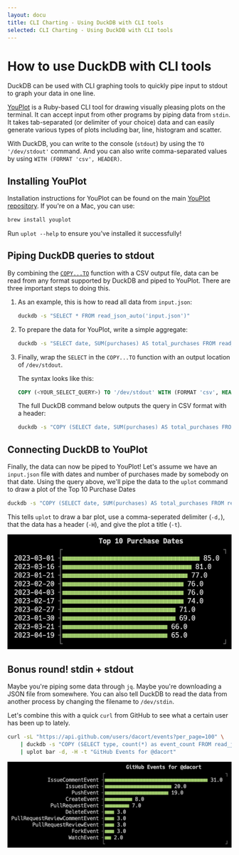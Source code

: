 ```yaml
---
layout: docu
title: CLI Charting - Using DuckDB with CLI tools
selected: CLI Charting - Using DuckDB with CLI tools
---
```


# How to use DuckDB with CLI tools

DuckDB can be used with CLI graphing tools to quickly pipe input to stdout to graph your data in one line.

[YouPlot](https://github.com/red-data-tools/YouPlot) is a Ruby-based CLI tool for drawing visually pleasing plots on the terminal. It can accept input from other programs by piping data from `stdin`. It takes tab-separated (or delimiter of your choice) data and can easily generate various types of plots including bar, line, histogram and scatter.

With DuckDB, you can write to the console (`stdout`) by using the `TO '/dev/stdout'` command. And you can also write comma-separated values by using `WITH (FORMAT 'csv', HEADER)`.

## Installing YouPlot

Installation instructions for YouPlot can be found on the main [YouPlot repository](https://github.com/red-data-tools/YouPlot#installation). If you're on a Mac, you can use:

```bash
brew install youplot
```

Run `uplot --help` to ensure you've installed it successfully!

## Piping DuckDB queries to stdout

By combining the [`COPY...TO`](https://duckdb.org/docs/sql/statements/copy#copy-to) function with a CSV output file, data can be read from any format supported by DuckDB and piped to YouPlot. There are three important steps to doing this.

1. As an example, this is how to read all data from `input.json`:

    ```bash
    duckdb -s "SELECT * FROM read_json_auto('input.json')"
    ```

2. To prepare the data for YouPlot, write a simple aggregate:

    ```bash
    duckdb -s "SELECT date, SUM(purchases) AS total_purchases FROM read_json_auto('input.json') GROUP BY 1 ORDER BY 2 DESC LIMIT 10"
    ```

3. Finally, wrap the `SELECT` in the `COPY...TO` function with an output location of `/dev/stdout`.

    The syntax looks like this:

    ```sql
    COPY (<YOUR_SELECT_QUERY>) TO '/dev/stdout' WITH (FORMAT 'csv', HEADER)
    ```

    The full DuckDB command below outputs the query in CSV format with a header:

    ```bash
    duckdb -s "COPY (SELECT date, SUM(purchases) AS total_purchases FROM read_json_auto('input.json') GROUP BY 1 ORDER BY 2 DESC LIMIT 10) TO '/dev/stdout' WITH (FORMAT 'csv', HEADER)"
    ```

## Connecting DuckDB to YouPlot

Finally, the data can now be piped to YouPlot! Let's assume we have an `input.json` file with dates and number of purchases made by somebody on that date. Using the query above, we'll pipe the data to the `uplot` command to draw a plot of the Top 10 Purchase Dates

```bash
duckdb -s "COPY (SELECT date, SUM(purchases) AS total_purchases FROM read_json_auto('input.json') GROUP BY 1 ORDER BY 2 DESC LIMIT 10) TO '/dev/stdout' WITH (FORMAT 'csv', HEADER)" | uplot bar -d, -H -t "Top 10 Purchase Dates"
```

This tells `uplot` to draw a bar plot, use a comma-seperated delimiter (`-d,`), that the data has a header (`-H`), and give the plot a title (`-t`).

![youplot-top-10](/images/guides/youplot/top-10-plot.png)

## Bonus round! stdin + stdout

Maybe you're piping some data through `jq`. Maybe you're downloading a JSON file from somewhere. You can also tell DuckDB to read the data from another process by changing the filename to `/dev/stdin`.

Let's combine this with a quick `curl` from GitHub to see what a certain user has been up to lately.

```bash
curl -sL "https://api.github.com/users/dacort/events?per_page=100" \
    | duckdb -s "COPY (SELECT type, count(*) as event_count FROM read_json_auto('/dev/stdin') GROUP BY 1 ORDER BY 2 DESC LIMIT 10) TO '/dev/stdout' WITH (FORMAT 'csv', HEADER)" \
    | uplot bar -d, -H -t "GitHub Events for @dacort"
```

![github-events](/images/guides/youplot/github-events.png)

